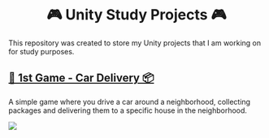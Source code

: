 <h1 align='center'>🎮 Unity Study Projects 🎮</h1>

This repository was created to store my Unity projects that I am working on for study purposes.


## [🚗 1st Game - Car Delivery 📦](https://github.com/GabLunaDev/Learning-Unity3d/tree/main/Car%20Delivery)
A simple game where you drive a car around a neighborhood, collecting packages and delivering them to a specific house in the neighborhood.

![](/Contents/Gif-CarDelivery.gif)
